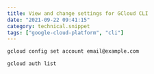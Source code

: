 ```yaml
---
title: View and change settings for GCloud CLI
date: "2021-09-22 09:41:15"
category: technical.snippet
tags: ["google-cloud-platform", "cli"]
---
```


```bash
gcloud config set account email@example.com
```

```bash
gcloud auth list
```
